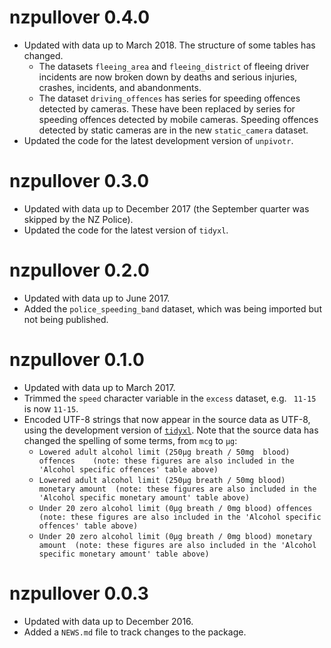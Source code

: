 # nzpullover 0.4.0

* Updated with data up to March 2018.  The structure of some tables has changed.
    * The datasets `fleeing_area` and `fleeing_district` of fleeing driver
        incidents are now broken down by deaths and serious injuries, crashes,
        incidents, and abandonments.
    * The dataset `driving_offences` has series for speeding offences detected
        by cameras.  These have been replaced by series for speeding offences
        detected by mobile cameras.  Speeding offences detected by static
        cameras are in the new `static_camera` dataset.
* Updated the code for the latest development version of `unpivotr`.

# nzpullover 0.3.0

* Updated with data up to December 2017 (the September quarter was skipped by
    the NZ Police).
* Updated the code for the latest version of `tidyxl`.

# nzpullover 0.2.0

* Updated with data up to June 2017.
* Added the `police_speeding_band` dataset, which was being imported but not
  being published.

# nzpullover 0.1.0

* Updated with data up to March 2017.
* Trimmed the `speed` character variable in the `excess` dataset, e.g. ` 11-15` is
  now `11-15`.
* Encoded UTF-8 strings that now appear in the source data as UTF-8, using the
  development version of [`tidyxl`](https://github.com/nacnudus/tidyxl).  Note
  that the source data has changed the spelling of some terms, from `mcg` to
  `µg`:
    - `Lowered adult alcohol limit (250µg breath / 50mg  blood) offences    (note: these figures are also included in the 'Alcohol specific offences' table above)`
    - `Lowered adult alcohol limit (250µg breath / 50mg blood) monetary amount  (note: these figures are also included in the 'Alcohol specific monetary amount' table above)`
    - `Under 20 zero alcohol limit (0µg breath / 0mg blood) offences    (note: these figures are also included in the 'Alcohol specific offences' table above)`
    - `Under 20 zero alcohol limit (0µg breath / 0mg blood) monetary amount  (note: these figures are also included in the 'Alcohol specific monetary amount' table above)`

# nzpullover 0.0.3

* Updated with data up to December 2016.
* Added a `NEWS.md` file to track changes to the package.
